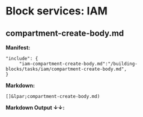 # Block services: IAM
## compartment-create-body.md
**Manifest:**
```
"include": {
     "iam-compartment-create-body.md":"/building-blocks/tasks/iam/compartment-create-body.md",
}
```

**Markdown:**
```
[]&lpar;compartment-create-body.md)
```

**Markdown Output &#8595;&#8595;:**
 
[](include:compartment-create-body.md)
 